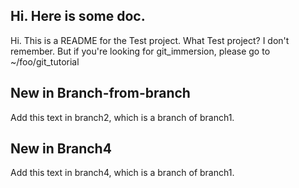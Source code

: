 ## Hi.  Here is some doc.

Hi.  This is a README for the Test project.
What Test project?  I don't remember.
But if you're looking for git_immersion, please go to
 ~/foo/git_tutorial

## New in Branch-from-branch
Add this text in branch2, which is a branch of branch1.

## New in Branch4
Add this text in branch4, which is a branch of branch1.

